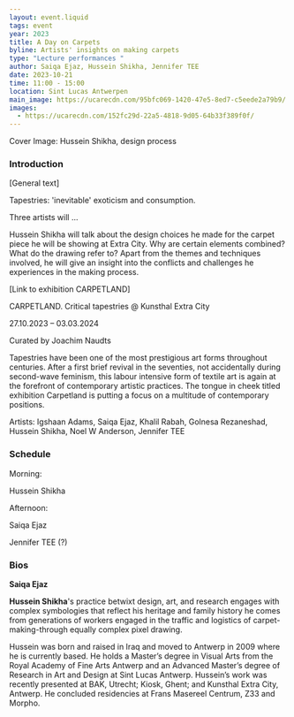 ```yaml
---
layout: event.liquid
tags: event
year: 2023
title: A Day on Carpets
byline: Artists' insights on making carpets
type: "Lecture performances "
author: Saiqa Ejaz, Hussein Shikha, Jennifer TEE
date: 2023-10-21
time: 11:00 - 15:00
location: Sint Lucas Antwerpen
main_image: https://ucarecdn.com/95bfc069-1420-47e5-8ed7-c5eede2a79b9/
images:
  - https://ucarecdn.com/152fc29d-22a5-4818-9d05-64b33f389f0f/
---
```

Cover Image: Hussein Shikha, design process

### Introduction

\[General text]

Tapestries: 'inevitable' exoticism and consumption.

Three artists will ... 

Hussein Shikha will talk about the design choices he made for the carpet piece he will be showing at Extra City. Why are certain elements combined? What do the drawing refer to? Apart from the themes and techniques involved, he will give an insight into the conflicts and challenges he experiences in the making process. 

\[Link to exhibition CARPETLAND]

CARPETLAND. Critical tapestries @ Kunsthal Extra City

27.10.2023 – 03.03.2024

Curated by Joachim Naudts

Tapestries have been one of the most prestigious art forms throughout centuries. After a first brief revival in the seventies, not accidentally during second-wave feminism, this labour intensive form of textile art is again at the forefront of contemporary artistic practices. The tongue in cheek titled exhibition Carpetland is putting a focus on a multitude of contemporary positions.

Artists: Igshaan Adams, Saiqa Ejaz,  Khalil Rabah, Golnesa Rezaneshad, Hussein Shikha, Noel W Anderson, Jennifer TEE

### Schedule

Morning: 

Hussein Shikha 

Afternoon: 

Saiqa Ejaz 

Jennifer TEE (?)

### Bios

**Saiqa Ejaz**

**Hussein Shikha**'s practice betwixt design, art, and research engages with complex symbologies that reflect his heritage and family history he comes from generations of workers engaged in the traffic and logistics of carpet-making-through equally complex pixel drawing. 

Hussein was born and raised in Iraq and moved to Antwerp in 2009 where he is currently based. He holds a Master’s degree in Visual Arts from the Royal Academy of Fine Arts Antwerp and an Advanced Master’s degree of Research in Art and Design at Sint Lucas Antwerp. Hussein’s work was recently presented at BAK, Utrecht; Kiosk, Ghent; and Kunsthal Extra City, Antwerp. He concluded residencies at Frans Masereel Centrum, Z33 and Morpho.